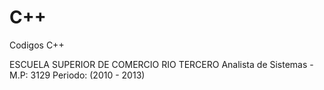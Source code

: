 # C++
Codigos C++

ESCUELA SUPERIOR DE COMERCIO RIO TERCERO
Analista de Sistemas - M.P: 3129
Periodo: (2010 - 2013)
